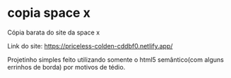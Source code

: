 # copia space x
 Cópia barata do site da space x 

 Link do site: https://priceless-colden-cddbf0.netlify.app/

 Projetinho simples feito utilizando somente o html5 semântico(com alguns errinhos de borda) por motivos de tédio.



